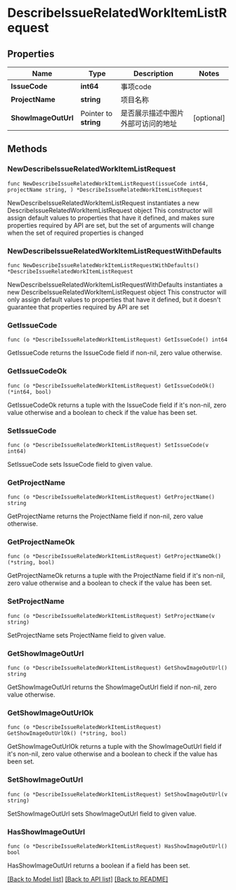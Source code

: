 # DescribeIssueRelatedWorkItemListRequest

## Properties

Name | Type | Description | Notes
------------ | ------------- | ------------- | -------------
**IssueCode** | **int64** | 事项code | 
**ProjectName** | **string** | 项目名称 | 
**ShowImageOutUrl** | Pointer to **string** | 是否展示描述中图片外部可访问的地址 | [optional] 

## Methods

### NewDescribeIssueRelatedWorkItemListRequest

`func NewDescribeIssueRelatedWorkItemListRequest(issueCode int64, projectName string, ) *DescribeIssueRelatedWorkItemListRequest`

NewDescribeIssueRelatedWorkItemListRequest instantiates a new DescribeIssueRelatedWorkItemListRequest object
This constructor will assign default values to properties that have it defined,
and makes sure properties required by API are set, but the set of arguments
will change when the set of required properties is changed

### NewDescribeIssueRelatedWorkItemListRequestWithDefaults

`func NewDescribeIssueRelatedWorkItemListRequestWithDefaults() *DescribeIssueRelatedWorkItemListRequest`

NewDescribeIssueRelatedWorkItemListRequestWithDefaults instantiates a new DescribeIssueRelatedWorkItemListRequest object
This constructor will only assign default values to properties that have it defined,
but it doesn't guarantee that properties required by API are set

### GetIssueCode

`func (o *DescribeIssueRelatedWorkItemListRequest) GetIssueCode() int64`

GetIssueCode returns the IssueCode field if non-nil, zero value otherwise.

### GetIssueCodeOk

`func (o *DescribeIssueRelatedWorkItemListRequest) GetIssueCodeOk() (*int64, bool)`

GetIssueCodeOk returns a tuple with the IssueCode field if it's non-nil, zero value otherwise
and a boolean to check if the value has been set.

### SetIssueCode

`func (o *DescribeIssueRelatedWorkItemListRequest) SetIssueCode(v int64)`

SetIssueCode sets IssueCode field to given value.


### GetProjectName

`func (o *DescribeIssueRelatedWorkItemListRequest) GetProjectName() string`

GetProjectName returns the ProjectName field if non-nil, zero value otherwise.

### GetProjectNameOk

`func (o *DescribeIssueRelatedWorkItemListRequest) GetProjectNameOk() (*string, bool)`

GetProjectNameOk returns a tuple with the ProjectName field if it's non-nil, zero value otherwise
and a boolean to check if the value has been set.

### SetProjectName

`func (o *DescribeIssueRelatedWorkItemListRequest) SetProjectName(v string)`

SetProjectName sets ProjectName field to given value.


### GetShowImageOutUrl

`func (o *DescribeIssueRelatedWorkItemListRequest) GetShowImageOutUrl() string`

GetShowImageOutUrl returns the ShowImageOutUrl field if non-nil, zero value otherwise.

### GetShowImageOutUrlOk

`func (o *DescribeIssueRelatedWorkItemListRequest) GetShowImageOutUrlOk() (*string, bool)`

GetShowImageOutUrlOk returns a tuple with the ShowImageOutUrl field if it's non-nil, zero value otherwise
and a boolean to check if the value has been set.

### SetShowImageOutUrl

`func (o *DescribeIssueRelatedWorkItemListRequest) SetShowImageOutUrl(v string)`

SetShowImageOutUrl sets ShowImageOutUrl field to given value.

### HasShowImageOutUrl

`func (o *DescribeIssueRelatedWorkItemListRequest) HasShowImageOutUrl() bool`

HasShowImageOutUrl returns a boolean if a field has been set.


[[Back to Model list]](../README.md#documentation-for-models) [[Back to API list]](../README.md#documentation-for-api-endpoints) [[Back to README]](../README.md)


